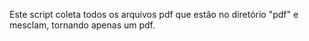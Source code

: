 Este script coleta todos os arquivos pdf que estão no diretório "pdf" e mesclam, tornando apenas um pdf.

